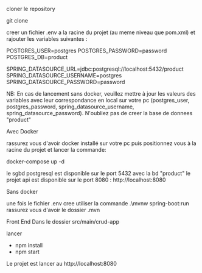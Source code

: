 

cloner le repository 

git clone

creer un fichier .env a la racine du projet (au meme niveau que pom.xml) et rajouter les variables suivantes :

POSTGRES_USER=postgres
POSTGRES_PASSWORD=password
POSTGRES_DB=product

SPRING_DATASOURCE_URL=jdbc:postgresql://localhost:5432/product
SPRING_DATASOURCE_USERNAME=postgres
SPRING_DATASOURCE_PASSWORD=password

NB:  En cas de lancement sans docker, veuillez mettre à jour les valeurs des variables avec leur correspondance en local sur votre pc (postgres_user, postgres_password, spring_datasource_username, spring_datasource_password). 
     N'oubliez pas de creer la base de donnees "product"

Avec Docker

rassurez vous d'avoir docker installé sur votre pc puis positionnez vous à la racine du projet et lancer la commande:

docker-compose up -d 

le sgbd  postgresql est disponible sur le port 5432 avec la bd "product"
le projet api est disponible sur le port 8080 : http://localhost:8080


Sans docker 

une fois le fichier .env cree utiliser la commande .\mvnw spring-boot:run
rassurez vous d'avoir le dossier .mvn


Front End 
Dans le dossier src/main/crud-app

lancer 
- npm install
- npm start 

Le projet est lancer au http://localhost:8080